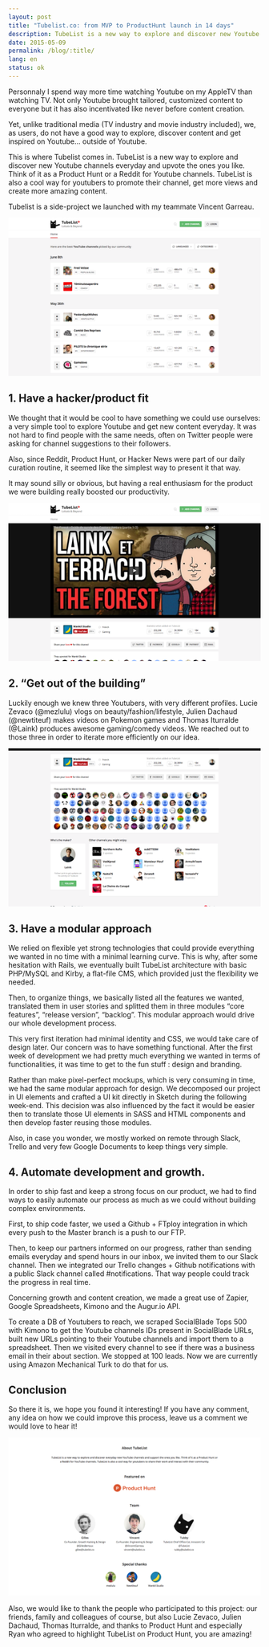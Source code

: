 ```yaml
---
layout: post
title: "Tubelist.co: from MVP to ProductHunt launch in 14 days"
description: TubeList is a new way to explore and discover new Youtube channels everyday and upvote the ones you like. Think of it as a Product Hunt or a Reddit for Youtube channels.
date: 2015-05-09
permalink: /blog/:title/
lang: en
status: ok
---
```


Personnaly I spend way more time watching Youtube on my AppleTV than watching TV. Not only Youtube brought tailored, customized content to everyone but it has also incentivated like never before content creation.

Yet, unlike traditional media (TV industry and movie industry included), we, as users, do not have a good way to explore, discover content and get inspired on Youtube... outside of Youtube.

This is where Tubelist comes in. TubeList is a new way to explore and discover new Youtube channels everyday and upvote the ones you like. Think of it as a Product Hunt or a Reddit for Youtube channels. TubeList is also a cool way for youtubers to promote their channel, get more views and create more amazing content.

Tubelist is a side-project we launched with my teammate Vincent Garreau.

![tubelist home](/img/tubelist-1.png "tubelist home")

## 1. Have a hacker/product fit

We thought that it would be cool to have something we could use ourselves: a very simple tool to explore Youtube and get new content everyday. It was not hard to find people with the same needs, often on Twitter people were asking for channel suggestions to their followers.

Also, since Reddit, Product Hunt, or Hacker News were part of our daily curation routine, it seemed like the simplest way to present it that way.

It may sound silly or obvious, but having a real enthusiasm for the product we were building really boosted our productivity.

![tubelist channel](/img/tubelist-3.png "tubelist channel")

## 2. “Get out of the building”

Luckily enough we knew three Youtubers, with very different profiles. Lucie Zevaco (@mezlulu) vlogs on beauty/fashion/lifestyle, Julien Dachaud (@newtiteuf) makes videos on Pokemon games and Thomas Iturralde (@Laink) produces awesome gaming/comedy videos. We reached out to those three in order to iterate more efficiently on our idea.

![tubelist channel bottom](/img/tubelist-4.png "tubelist channel bottom")

## 3. Have a modular approach

We relied on flexible yet strong technologies that could provide everything we wanted in no time with a minimal learning curve. This is why, after some hesitation with Rails, we eventually built TubeList architecture with basic PHP/MySQL and Kirby, a flat-file CMS, which provided just the flexibility we needed.

Then, to organize things, we basically listed all the features we wanted, translated them in user stories and splitted them in three modules “core features”, “release version”, “backlog”. This modular approach would drive our whole development process.

This very first iteration had minimal identity and CSS, we would take care of design later. Our concern was to have something functional. After the first week of development we had pretty much everything we wanted in terms of functionalities, it was time to get to the fun stuff : design and branding.

Rather than make pixel-perfect mockups, which is very consuming in time, we had the same modular approach for design. We decomposed our project in UI elements and crafted a UI kit directly in Sketch during the following week-end. This decision was also influenced by the fact it would be easier then to translate those UI elements in SASS and HTML components and then develop faster reusing those modules.

Also, in case you wonder, we mostly worked on remote through Slack, Trello and very few Google Documents to keep things very simple.

## 4. Automate development and growth.

In order to ship fast and keep a strong focus on our product, we had to find ways to easily automate our process as much as we could without building complex environments.

First, to ship code faster, we used a  Github + FTploy integration in which every push to the Master branch is a push to our FTP.

Then, to keep our partners informed on our progress, rather than sending emails everyday and spend hours in our inbox, we invited them to our Slack channel. Then we integrated our Trello changes + Github notifications with a public Slack channel called #notifications. That way people could track the progress in real time.

Concerning growth and content creation, we made a great use of Zapier, Google Spreadsheets, Kimono and the Augur.io API.

To create a DB of Youtubers to reach, we scraped SocialBlade Tops 500 with Kimono to get the Youtube channels IDs present in SocialBlade URLs, built new URLs pointing to their Youtube channels and import them to a spreadsheet. Then we visited every channel to see if there was a business email in their about section. We stopped at 100 leads. Now we are currently using Amazon Mechanical Turk to do that for us.

## Conclusion

So there it is, we hope you found it interesting! If you have any comment, any idea on how we could improve this process, leave us a comment we would love to hear it!

![tubelist about](/img/tubelist-2.png "tubelist about")

Also, we would like to thank the people who participated to this project: our friends, family and colleagues of course, but also Lucie Zevaco, Julien Dachaud, Thomas Iturralde, and thanks to Product Hunt and especially Ryan who agreed to highlight TubeList on Product Hunt, you are amazing!










